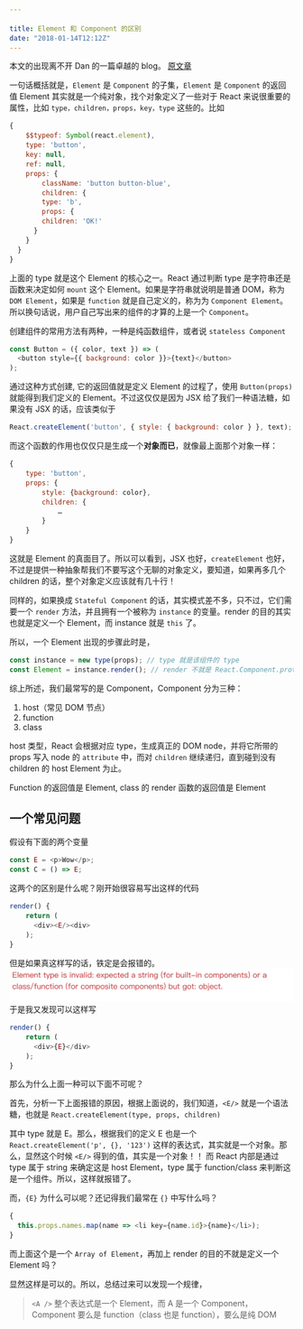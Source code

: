 ```yaml
---

title: Element 和 Component 的区别
date: "2018-01-14T12:12Z"
---
```


本文的出现离不开 Dan 的一篇卓越的 blog。
[原文章](https://reactjs.org/blog/2015/12/18/react-components-elements-and-instances.html)

一句话概括就是，`Element` 是 `Component` 的子集，`Element` 是 `Component` 的返回值
Element 其实就是一个纯对象，找个对象定义了一些对于 React 来说很重要的属性，比如 `type，children，props，key，type` 这些的。比如

```js
{
	$$typeof: Symbol(react.element),
	type: 'button',
	key: null,
	ref: null,
	props: {
		className: 'button button-blue',
		children: {
		type: 'b',
		props: {
        children: 'OK!'
      }
    }
  }
}
```

上面的 type 就是这个 Element 的核心之一。React 通过判断 type 是字符串还是函数来决定如何 `mount` 这个 Element。如果是字符串就说明是普通 DOM，称为 `DOM Element`，如果是 `function` 就是自己定义的，称为为 `Component Element`。所以换句话说，用户自己写出来的组件的才算的上是一个 `Component`。

创建组件的常用方法有两种，一种是纯函数组件，或者说 `stateless Component`

```js
const Button = ({ color, text }) => (
  <button style={{ background: color }}>{text}</button>
);
```

通过这种方式创建, 它的返回值就是定义 Element 的过程了，使用 `Button(props)` 就能得到我们定义的 Element。不过这仅仅是因为 JSX 给了我们一种语法糖，如果没有 JSX 的话，应该类似于

```js
React.createElement('button', { style: { background: color } }, text);
```

而这个函数的作用也仅仅只是生成一个**对象而已**，就像最上面那个对象一样：

```js
{
	type: 'button',
	props: {
		style: {background: color},
		children: {
			…
		}
	}
}
```

这就是 Element 的真面目了。所以可以看到，JSX 也好，`createElement` 也好，不过是提供一种抽象帮我们不要写这个无聊的对象定义，要知道，如果再多几个 children 的话，整个对象定义应该就有几十行！

同样的，如果换成 `Stateful Component` 的话，其实模式差不多，只不过，它们需要一个 `render` 方法，并且拥有一个被称为 `instance` 的变量。render 的目的其实也就是定义一个 Element，而 instance 就是 `this` 了。

所以，一个 Element 出现的步骤此时是，

```js
const instance = new type(props); // type 就是该组件的 type
const Element = instance.render(); // render 不就是 React.Component.prototype 的方法吗
```

综上所述，我们最常写的是 Component，Component 分为三种：

1. host（常见 DOM 节点）
2. function
3. class

host 类型，React 会根据对应 type，生成真正的 DOM node，并将它所带的 props 写入 node 的 `attribute` 中，而对 `children` 继续递归，直到碰到没有 children 的 host Element 为止。

Function 的返回值是 Element, class 的 render 函数的返回值是 Element

## 一个常见问题

假设有下面的两个变量

```js
const E = <p>Wow</p>;
const C = () => E;
```

这两个的区别是什么呢？刚开始很容易写出这样的代码

```js
render() {
	return (
	  <div><E/><div>
	);
}
```

但是如果真这样写的话，铁定是会报错的。
![](./96FFC213-7B8B-46A4-817B-2F13D2342247.png)
于是我又发现可以这样写

```js
render() {
	return (
	  <div>{E}</div>
	);
}
```

那么为什么上面一种可以下面不可呢？

首先，分析一下上面报错的原因，根据上面说的，我们知道，`<E/>` 就是一个语法糖，也就是 `React.createElement(type, props, children)`

其中 type 就是 E。那么，根据我们的定义 E 也是一个 `React.createElement('p', {}, '123')` 这样的表达式，其实就是一个对象。那么，显然这个时候 `<E/>` 得到的值，其实是一个对象！！ 而 React 内部是通过 type 属于 string 来确定这是 host Element，type 属于 function/class 来判断这是一个组件。所以，这样就报错了。

而，`{E}` 为什么可以呢？还记得我们最常在 `{}` 中写什么吗？

```js
{
  this.props.names.map(name => <li key={name.id}>{name}</li>);
}
```

而上面这个是一个 `Array of Element`，再加上 render 的目的不就是定义一个 Element 吗？

显然这样是可以的。所以，总结过来可以发现一个规律，

> `<A />` 整个表达式是一个 Element，而 A 是一个 Component， Component 要么是 function（class 也是 function），要么是纯 DOM
